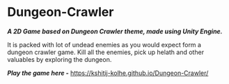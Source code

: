 # Dungeon-Crawler




***A 2D Game based on Dungeon Crawler theme, made using Unity Engine.***

It is packed with lot of undead enemies as you would expect form a dungeon crawler game.
Kill all the enemies, pick up helath and other valuables by exploring the dungeon.

***Play the game here -*** https://kshitij-kolhe.github.io/Dungeon-Crawler/

